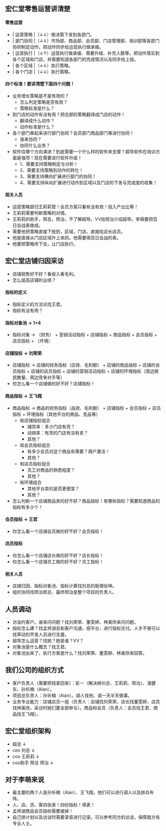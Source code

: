 ## 宏仁堂零售运营讲清楚
#### 零售运营
* | 运营策略 |（↓↓）做决策下发到各部门。
* | 部门协同 |（↓↓）市场部、商品部、会员部、门店管理部、培训部等各部门协同制定动作。把动作同步给运营执行做承接。
* | 运营执行 |（↓↑）运营执行做承接、需要升级、补充人数等，把动作落实到各个区域和门店，并需要知道各部门的完成情况以及同步给上级。
* | 各个区域 |（↓↓）执行策略。
* | 各个门店 |（↓↓）执行策略。
#### 四个标准！要讲清楚下面四个问题！
* 业务增长策略是不是有效的？
  - 怎么判定策略是否有效？
  - 策略标准是什么？
* 到门店的动作有没有用？把总部的策略翻译成门店的动作！
  - 翻译成什么动作？
  - 动作标准是什么？
* 各个部门串起来进行部门协同？会员部门商品部门等进行协同！
  - 谁来协同？
  - 协同什么业务？
* 软件往哪个方向演进？到底需要一个什么样的软件来支撑？超导软件在培训方面是强项！现在需要进行软件升级！
  - 1、需要支持策略制定与分析！
  - 2、需要支持策略到动作的转化！
  - 3、需要支持横向扩展进行部门的协同！
  - 4、需要支持纵向扩展进行动作到区域以及门店的下发与完成度的收集！
#### 相关人员
* 运营策略部归王莉莉管！会员方案只看有没有效！投入产出比等！
* 王莉莉需要判断策略的对错。
* 王莉莉的助手，邢总，邢治，不了解超导。VV给邢治介绍超导。李萌要把百日会战表做成。
* 需要他把策略直接下放到，区域，门店，直接给店长店员。
* 他是直接从门店区域升上来的。他需要填百日会战的表。
* 他要把策略传下去，让门店执行。

## 宏仁堂店铺归因采访
* 店铺销售好不好？看收入看毛利。
* 怎么提高店铺的业绩？
#### 指标的定义
* 指标定义的方法论找王君。
* 指标有没有用？
#### 指标对象池 -> 1+4
* 指标对象 -> （财务） + 营销活动指标 + 店铺指标 + 商品指标 + 会员指标 + 店员指标 + （环境）
#### 店铺指标 -> 刘荣荣
* 店铺指标 -> 店铺的财务指标（店效、毛利额） + 店铺的商品指标 + 店铺的会员指标 + 店铺的店员指标 + 店铺的营销活动指标 + 店铺的环境指标（周边居民数量、周边竞争对手等）
* 你怎么看一个店铺做的好不好？店铺指标！
#### 商品指标 -> 王飞翔
* 商品指标 -> 商品的财务指标（品效、毛利额） + 店铺指标 + 会员指标 + 店员指标 + 环境指标（其他平台的商品、竞品等）
  - 和店铺指标组合
    - 铺货率：多少门店有货？
    - 动销率：有货的门店有没有卖？
    - 其他？
  - 和会员指标组合
    - 有多少会员对这个商品有需要？用户激活！
    - 其他？
  - 和店员指标组合
    - 员工对商品的熟悉程度？
    - 其他？
  - 和环境组合
    - 其他平台卖的是否更便宜？
    - 其他？
* 怎么判断一个店铺商品卖的好不好？商品指标！有哪些指标？需要知道商品的指标有多少个！
#### 会员指标 -> 王君
* 你怎么看一个店铺会员做的好不好？会员指标！
#### 店员指标
* 你怎么看一个店铺店长做的好不好？店长指标！
* 你怎么看一个店铺员工做的好不好？员工指标！
#### 相关人员
* 店铺归因、指标对象池、指标计算找刘总的助理张坤。
* 组织协同找邢治邢总、最终邢治是整个项目的负责人。

## 人员调动
* 访谈约客户。谁来问问题？找刘荣荣、董雯婷、林美欣来问问题。
* 指标怎么建？找孟祥湖去和客户沟通，搭平台，进行指标交付。人手不够可以找草动的开发人员进行支援。
* 超导怎么运营？找她？她是谁？VV？
* 对象池是什么概念？找王君。
* 对象池出来了，执行方案是什么？找刘荣荣、董雯婷、林美欣来回答。

## 我们公司的组织方式
* 客户负责人（需要把钱拿回来）：彭一（解决掉刘总、王莉莉、邢治）、浦健东、孙圻楠（Alan）。
* 项目总负责人：孙圻楠（Alan）。调人找他、调一天半天做事。
* 业务专业能力：店铺店员一组（负责人：店铺找刘荣荣、店长找董雯婷、店员找林美欣。采访时她们要全部参与）。商品和会员（负责人：会员找王君、商品找王飞翔）。

## 宏仁堂组织架构
* 超总 ↓
* ceo 刘总 ↓
* coo 王莉莉 ↓
* coo助手 邢总 邢治 ↓

## 对于李萌来说
* 最主要的两个人是孙圻楠（Alan）、王飞翔。他们可以进行调人以及排兵布阵。
* 人、店、货、客四张表！四份指标！填表！
* 孟祥湖商品会员指标需要接掉！
* 自己排计划以及访谈时需要录音进行记录。可以参考同方的访谈，保障我方有专业人士。
